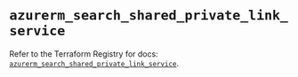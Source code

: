 # `azurerm_search_shared_private_link_service`

Refer to the Terraform Registry for docs: [`azurerm_search_shared_private_link_service`](https://registry.terraform.io/providers/hashicorp/azurerm/4.37.0/docs/resources/search_shared_private_link_service).

